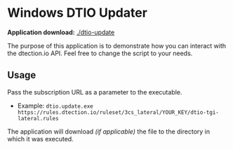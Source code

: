 # Windows DTIO Updater

**Application download:** [./dtio-update](https://raw.githubusercontent.com/3CORESec/dtio-kb/master/client/windows/dtio-update.exe)

The purpose of this application is to demonstrate how you can interact with the dtection.io API. Feel free to change the script to your needs.

## Usage

Pass the subscription URL as a parameter to the executable. 

* Example: `dtio.update.exe https://rules.dtection.io/ruleset/3cs_lateral/YOUR_KEY/dtio-tgi-lateral.rules`

The application will download *(if applicable)* the file to the directory in which it was executed. 
